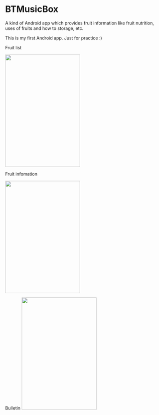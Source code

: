 # BTMusicBox
A kind of Android app which provides fruit information like fruit nutrition, uses of fruits and how to storage, etc.

 
This is my first Android app. Just for practice :)


Fruit list

<img src="https://raw.githubusercontent.com/charles620016/Fruitpedia/master/screenshot/list.jpg" height="360" width="240">


Fruit infomation

<img src="https://raw.githubusercontent.com/charles620016/Fruitpedia/master/screenshot/info.jpg" height="360" width="240">


Bulletin
<img src="https://raw.githubusercontent.com/charles620016/Fruitpedia/master/screenshot/bulletin.jpg" height="360" width="240">
